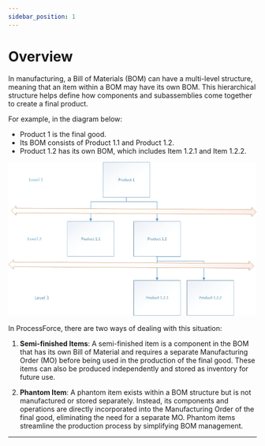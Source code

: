 ```yaml
---
sidebar_position: 1
---
```


# Overview

In manufacturing, a Bill of Materials (BOM) can have a multi-level structure, meaning that an item within a BOM may have its own BOM. This hierarchical structure helps define how components and subassemblies come together to create a final product.

For example, in the diagram below:

- Product 1 is the final good.
- Its BOM consists of Product 1.1 and Product 1.2.
- Product 1.2 has its own BOM, which includes Item 1.2.1 and Item 1.2.2.

![Multi-level](./media/multi-level.webp)

In ProcessForce, there are two ways of dealing with this situation:

1. **Semi-finished Items**:
  A semi-finished item is a component in the BOM that has its own Bill of Material and requires a separate Manufacturing Order (MO) before being used in the production of the final good. These items can also be produced independently and stored as inventory for future use.

2. **Phantom Item**:
  A phantom item exists within a BOM structure but is not manufactured or stored separately. Instead, its components and operations are directly incorporated into the Manufacturing Order of the final good, eliminating the need for a separate MO. Phantom items streamline the production process by simplifying BOM management.

---
